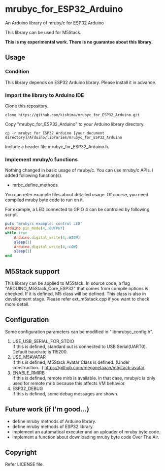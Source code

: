 # mrubyc_for_ESP32_Arduino


An Arduino library of mruby/c for ESP32 Arduino

This library can be used for M5Stack.


**This is my experimental work. There is no guarantee about this library.**

## Usage

### Condition

This library depends on ESP32 Arduino library. Please install it in advance.

### Import the library to Arduino IDE

Clone this repository.

    clone https://github.com/kishima/mrubyc_for_ESP32_Arduino.git

Copy "mrubyc_for_ESP32_Arduino" to your Arduino library directory.

    cp -r mrubyc_for_ESP32_Arduino [your document directory]/Arduino/libraries/mrubyc_for_ESP32_Arduino

Include a header file mrubyc_for_ESP32_Arduino.h.

### Implement mruby/c functions

Nothing changed in basic usage of mruby/c. You can use mruby/c APIs.
I added following function(s).

- mrbc_define_methods

You can refer example files about detailed usage.
Of course, you need compiled mruby byte code to run on it.

For example, a LED connected to GPIO 4 can be controled by following script.

```rb
puts "mruby/c example: control LED"
Arduino.pin_mode(4,:OUTPUT)
while true
	Arduino.digital_write(4,:HIGH)
	sleep(1)
	Arduino.digital_write(4,:LOW)
	sleep(1)
end
```

## M5Stack support

This library can be applied to M5Stack.
In source code, a flag "ARDUINO_M5Stack_Core_ESP32" that comes from compile options is checked.
If it is defined, M5 class will be defined. This class is also in development stage. Please refer ext_m5stack.cpp if you want to check more detail.

## Configuration

Some configuration parameters can be modified in "libmrubyc_config.h".

1. USE_USB_SERIAL_FOR_STDIO  
   If this is defined, standard out is connected to USB Serial(UART0). Default baudrate is 115200.
1. USE_M5AVATAR  
   If this is defined, M5Stack Avatar Class is defined. (Under construction...)
   https://github.com/meganetaaan/m5stack-avatar
1. ENABLE_RMIRB  
   If this is defined, remote mirb is available. In that case, mruby/c is only used for remote mrib because this affects VM behavior.
1. ESP32_DEBUG  
   If this is defined, some debug messages are shown.

## Future work (if I'm good...)

- define mruby methods of Arduino library.
- define mruby methods of ESP32 library.
- implement an automatical executer and an uploader of mruby byte code.
- implement a function about downloading mruby byte code Over The Air.

## Copyright

Refer LICENSE file.


